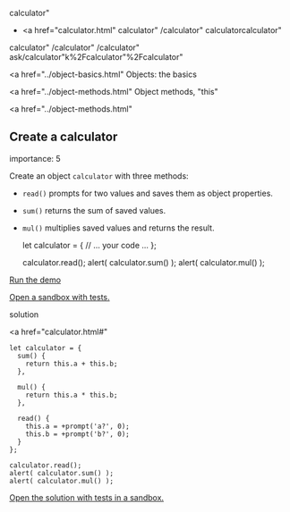 calculator"

-   <a href="calculator.html"
    calculator"
    /calculator"
    calculatorcalculator"

<!-- -->

calculator"
/calculator"
/calculator"
ask/calculator"k%2Fcalculator"%2Fcalculator" </a>

<a href="../object-basics.html" Objects: the basics</span></a>

<a href="../object-methods.html" Object methods, "this"</span></a>

<a href="../object-methods.html"

## Create a calculator

<span class="task__importance" title="How important is the task, from 1 to 5">importance: 5</span>

Create an object `calculator` with three methods:

-   `read()` prompts for two values and saves them as object properties.
-   `sum()` returns the sum of saved values.
-   `mul()` multiplies saved values and returns the result.

    let calculator = {
    // ... your code ...
    };

    calculator.read();
    alert( calculator.sum() );
    alert( calculator.mul() );

[Run the demo](calculator.html#)

[Open a sandbox with tests.](https://plnkr.co/edit/8rDRJ4cWja4gSda3?p=preview)

solution

<a href="calculator.html#"
<a href="calculator.html#" class="toolbar__button toolbar__button_edit" title="open in sandbox"></a>

    let calculator = {
      sum() {
        return this.a + this.b;
      },

      mul() {
        return this.a * this.b;
      },

      read() {
        this.a = +prompt('a?', 0);
        this.b = +prompt('b?', 0);
      }
    };

    calculator.read();
    alert( calculator.sum() );
    alert( calculator.mul() );

[Open the solution with tests in a sandbox.](https://plnkr.co/edit/4PgrcZqUrY5Givw8?p=preview)
